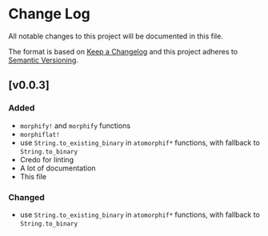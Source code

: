 # Change Log
All notable changes to this project will be documented in this file.

The format is based on [Keep a Changelog](http://keepachangelog.com/)
and this project adheres to [Semantic Versioning](http://semver.org/).

## [v0.0.3]
### Added
- `morphify!` and `morphify` functions
- `morphiflat!`
- use `String.to_existing_binary` in `atomorphif*` functions, with fallback to `String.to_binary`
- Credo for linting
- A lot of documentation
- This file

### Changed
- use `String.to_existing_binary` in `atomorphif*` functions, with fallback to `String.to_binary`

